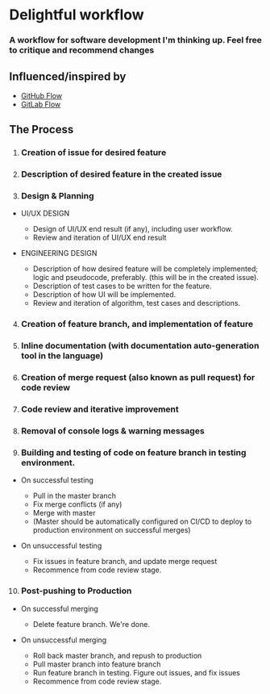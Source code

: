# Delightful workflow

### A workflow for software development I'm thinking up. Feel free to critique and recommend changes

## Influenced/inspired by

- [GitHub Flow](https://guides.github.com/introduction/flow/)
- [GitLab Flow](https://docs.gitlab.com/ee/topics/gitlab_flow.html)

## The Process

1. ### Creation of issue for desired feature

2. ### Description of desired feature in the created issue

3. ### Design & Planning

- UI/UX DESIGN

  - Design of UI/UX end result (if any), including user workflow.
  - Review and iteration of UI/UX end result

- ENGINEERING DESIGN
  - Description of how desired feature will be completely implemented; logic and pseudocode, preferably. (this will be in the created issue).
  - Description of test cases to be written for the feature.
  - Description of how UI will be implemented.
  - Review and iteration of algorithm, test cases and descriptions.

4. ### Creation of feature branch, and implementation of feature

5. ### Inline documentation (with documentation auto-generation tool in the language)

6. ### Creation of merge request (also known as pull request) for code review

7. ### Code review and iterative improvement

8. ### Removal of console logs & warning messages

9. ### Building and testing of code on feature branch in testing environment.

- On successful testing

  - Pull in the master branch
  - Fix merge conflicts (if any)
  - Merge with master
  - (Master should be automatically configured on CI/CD to deploy to production environment on successful merges)

- On unsuccessful testing
  - Fix issues in feature branch, and update merge request
  - Recommence from code review stage.

10. ### Post-pushing to Production

- On successful merging

  - Delete feature branch. We're done.

- On unsuccessful merging
  - Roll back master branch, and repush to production
  - Pull master branch into feature branch
  - Run feature branch in testing. Figure out issues, and fix issues
  - Recommence from code review stage.
